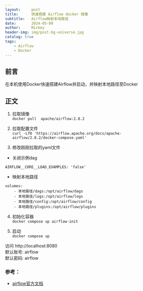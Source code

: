 ```yaml
---
layout:     post
title:      快速搭建 Airflow docker 镜像
subtitle:   Airflow映射本地路径
date:       2024-05-09
author:     Mickey
header-img: img/post-bg-universe.jpg
catalog: true
tags:
    - Airflow
    - Docker
---
```



## 前言

在本机使用Docker快速搭建Airflow并启动，并映射本地路径至Docker


## 正文
1. 拉取镜像  
`docker pull  apache/airflow:2.8.2`

2. 拉取配置文件  
`curl -LfO 'https://airflow.apache.org/docs/apache-airflow/2.8.2/docker-compose.yaml'`

3. 修改刚刚拉取的yaml文件  
- 关闭示例dag  
```
AIRFLOW__CORE__LOAD_EXAMPLES: 'false'
```
- 映射本地路径  
```
volumes:
    - 本地路径/dags:/opt/airflow/dags
    - 本地路径/logs:/opt/airflow/logs
    - 本地路径/config:/opt/airflow/config
    - 本地路径/plugins:/opt/airflow/plugins
```

4. 初始化容器  
`docker compose up airflow-init`

5. 启动  
`docker compose up`

访问 http://localhost:8080  
默认账号: airflow  
默认密码: airflow  


### 参考：

- [airflow官方文档](https://airflow.apache.org/docs/apache-airflow/stable/howto/docker-compose/index.html "官方文档")

